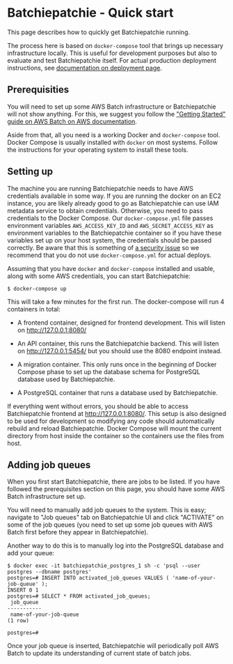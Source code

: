 Batchiepatchie - Quick start
============================

This page describes how to quickly get Batchiepatchie running.

The process here is based on `docker-compose` tool that brings up necessary
infrastructure locally. This is useful for development purposes but also to
evaluate and test Batchiepatchie itself. For actual production deployment
instructions, see [documentation on deployment page](deployment.md).

Prerequisities
--------------

You will need to set up some AWS Batch infrastructure or Batchiepatchie will
not show anything. For this, we suggest you follow the ["Getting Started" guide
on AWS Batch on AWS
documentation](https://docs.aws.amazon.com/batch/latest/userguide/Batch_GetStarted.html).

Aside from that, all you need is a working Docker and `docker-compose` tool.
Docker Compose is usually installed with `docker` on most systems. Follow the
instructions for your operating system to install these tools.

Setting up
----------

The machine you are running Batchiepatchie needs to have AWS credentials
available in some way. If you are running the docker on an EC2 instance, you
are likely already good to go as Batchiepatchie can use IAM metadata service to
obtain credentials. Otherwise, you need to pass credentials to the Docker
Compose. Our `docker-compose.yml` file passes environment variables
`AWS_ACCESS_KEY_ID` and `AWS_SECRET_ACCESS_KEY` as environment variables to the
Batchiepatchie container so if you have these variables set up on your host
system, the credentials should be passed correctly. Be aware that this is
something of [a security
issue](https://diogomonica.com/2017/03/27/why-you-shouldnt-use-env-variables-for-secret-data/)
so we recommend that you do not use `docker-compose.yml` for actual deploys.

Assuming that you have `docker` and `docker-compose` installed and usable,
along with some AWS credentials, you can start Batchiepatchie:

    $ docker-compose up

This will take a few minutes for the first run. The docker-compose will run 4 containers in total:

  * A frontend container, designed for frontend development. This will listen on http://127.0.0.1:8080/

  * An API container, this runs the Batchiepatchie backend. This will listen on http://127.0.0.1:5454/ but you should use the 8080 endpoint instead.

  * A migration container. This only runs once in the beginning of Docker Compose phase to set up the database schema for PostgreSQL database used by Batchiepatchie.

  * A PostgreSQL container that runs a database used by Batchiepatchie.

If everything went without errors, you should be able to access Batchiepatchie
frontend at http://127.0.0.1:8080/. This setup is also designed to be used for
development so modifying any code should automatically rebuild and reload
Batchiepatchie. Docker Compose will mount the current directory from host
inside the container so the containers use the files from host.

Adding job queues
-----------------

When you first start Batchiepatchie, there are jobs to be listed. If you have
followed the prerequisites section on this page, you should have some AWS Batch
infrastructure set up.

You will need to manually add job queues to the system. This is easy; navigate
to "Job queues" tab on Batchiepatchie UI and click "ACTIVATE" on some of the
job queues (you need to set up some job queues with AWS Batch first before they
appear in Batchiepatchie).

Another way to do this is to manually log into the PostgreSQL database and add
your queue:

    $ docker exec -it batchiepatchie_postgres_1 sh -c 'psql --user postgres --dbname postgres'
    postgres=# INSERT INTO activated_job_queues VALUES ( 'name-of-your-job-queue' );
    INSERT 0 1
    postgres=# SELECT * FROM activated_job_queues;
     job_queue
    -----------
     name-of-your-job-queue
    (1 row)

    postgres=#

Once your job queue is inserted, Batchiepatchie will periodically poll AWS
Batch to update its understanding of current state of batch jobs.
